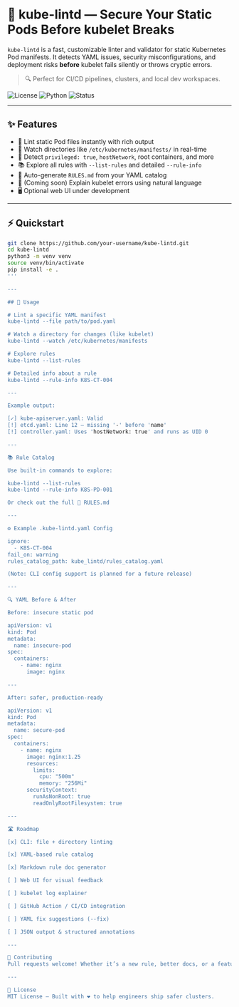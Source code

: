 # 🧹 kube-lintd — Secure Your Static Pods Before kubelet Breaks

`kube-lintd` is a fast, customizable linter and validator for static Kubernetes Pod manifests. It detects YAML issues, security misconfigurations, and deployment risks **before** kubelet fails silently or throws cryptic errors.

> 🔍 Perfect for CI/CD pipelines, clusters, and local dev workspaces.

![License](https://img.shields.io/badge/license-MIT-blue.svg)
![Python](https://img.shields.io/badge/python-3.7%2B-blue)
![Status](https://img.shields.io/badge/status-active-brightgreen)

---

## ✨ Features

- 🔎 Lint static Pod files instantly with rich output
- 👀 Watch directories like `/etc/kubernetes/manifests/` in real-time
- 🔐 Detect `privileged: true`, `hostNetwork`, root containers, and more
- 📚 Explore all rules with `--list-rules` and detailed `--rule-info`
- 📄 Auto-generate `RULES.md` from your YAML catalog
- 🧠 (Coming soon) Explain kubelet errors using natural language
- 🖥️ Optional web UI under development

---

## ⚡ Quickstart

```bash
git clone https://github.com/your-username/kube-lintd.git
cd kube-lintd
python3 -m venv venv
source venv/bin/activate
pip install -e .
'''

---

## 🚀 Usage

# Lint a specific YAML manifest
kube-lintd --file path/to/pod.yaml

# Watch a directory for changes (like kubelet)
kube-lintd --watch /etc/kubernetes/manifests

# Explore rules
kube-lintd --list-rules

# Detailed info about a rule
kube-lintd --rule-info K8S-CT-004

---

Example output:

[✓] kube-apiserver.yaml: Valid
[!] etcd.yaml: Line 12 — missing '-' before 'name'
[!] controller.yaml: Uses 'hostNetwork: true' and runs as UID 0

---

📚 Rule Catalog

Use built-in commands to explore:

kube-lintd --list-rules
kube-lintd --rule-info K8S-PD-001

Or check out the full 📘 RULES.md

---

⚙️ Example .kube-lintd.yaml Config

ignore:
  - K8S-CT-004
fail_on: warning
rules_catalog_path: kube_lintd/rules_catalog.yaml

(Note: CLI config support is planned for a future release)

---

🔍 YAML Before & After

Before: insecure static pod

apiVersion: v1
kind: Pod
metadata:
  name: insecure-pod
spec:
  containers:
    - name: nginx
      image: nginx

---

After: safer, production-ready

apiVersion: v1
kind: Pod
metadata:
  name: secure-pod
spec:
  containers:
    - name: nginx
      image: nginx:1.25
      resources:
        limits:
          cpu: "500m"
          memory: "256Mi"
      securityContext:
        runAsNonRoot: true
        readOnlyRootFilesystem: true

---

🛣️ Roadmap

[x] CLI: file + directory linting

[x] YAML-based rule catalog

[x] Markdown rule doc generator

[ ] Web UI for visual feedback

[ ] kubelet log explainer

[ ] GitHub Action / CI/CD integration

[ ] YAML fix suggestions (--fix)

[ ] JSON output & structured annotations

---

🤝 Contributing
Pull requests welcome! Whether it’s a new rule, better docs, or a feature suggestion — we’d love to hear from you.

---

📜 License
MIT License — Built with ❤️ to help engineers ship safer clusters.
